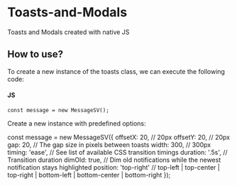 # Toasts-and-Modals
Toasts and Modals created with native JS

## How to use?
To create a new instance of the toasts class, we can execute the following code:

#### JS

`const message = new MessageSV();`

Create a new instance with predefined options:

const message = new MessageSV({
      offsetX: 20, // 20px
      offsetY: 20, // 20px
      gap: 20, // The gap size in pixels between toasts
      width: 300, // 300px
      timing: 'ease', // See list of available CSS transition timings
      duration: '.5s', // Transition duration
      dimOld: true, // Dim old notifications while the newest notification stays highlighted
      position: 'top-right' // top-left | top-center | top-right | bottom-left | bottom-center | bottom-right
    });
    